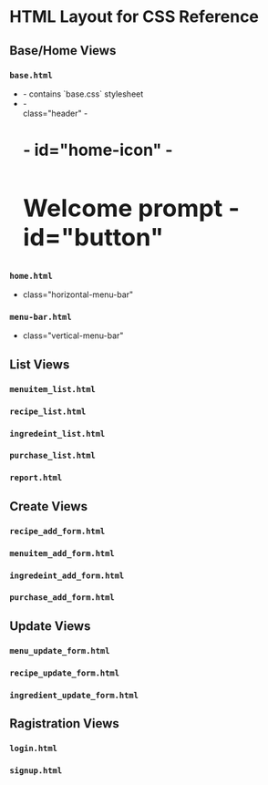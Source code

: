 # HTML Layout for CSS Reference



## Base/Home Views

### `base.html`
- <head>
    - contains `base.css` stylesheet
- <body>
    - <div> class="header"
        - <h1>
            - <a> id="home-icon"
        - <h2> Welcome prompt
        - <a> id="button"

### `home.html`
- <div> class="horizontal-menu-bar"

### `menu-bar.html`
- <div> class="vertical-menu-bar"



## List Views


### `menuitem_list.html`


### `recipe_list.html`


### `ingredeint_list.html`


### `purchase_list.html`


### `report.html`




## Create Views

### `recipe_add_form.html`


### `menuitem_add_form.html`


### `ingredeint_add_form.html`


### `purchase_add_form.html`




## Update Views


### `menu_update_form.html`


### `recipe_update_form.html`


### `ingredient_update_form.html`




## Ragistration Views

### `login.html`


### `signup.html`
